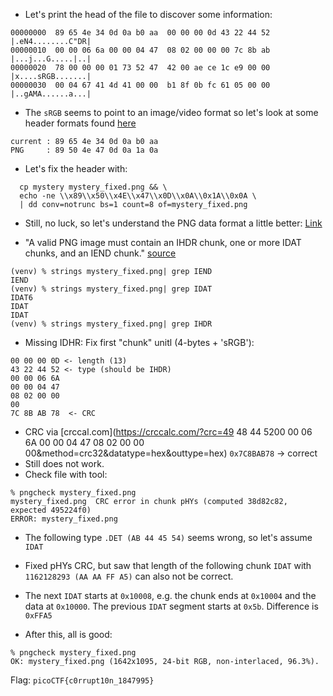 - Let's print the head of the file to discover some information:
```shell
00000000  89 65 4e 34 0d 0a b0 aa  00 00 00 0d 43 22 44 52  |.eN4........C"DR|
00000010  00 00 06 6a 00 00 04 47  08 02 00 00 00 7c 8b ab  |...j...G.....|..|
00000020  78 00 00 00 01 73 52 47  42 00 ae ce 1c e9 00 00  |x....sRGB.......|
00000030  00 04 67 41 4d 41 00 00  b1 8f 0b fc 61 05 00 00  |..gAMA......a...|
```
- The `sRGB` seems to point to an image/video format so let's look at
  some header formats found [here](https://en.wikipedia.org/wiki/List_of_file_signatures)
  
```shell
current : 89 65 4e 34 0d 0a b0 aa
PNG     : 89 50 4e 47 0d 0a 1a 0a
```
- Let's fix the header with:
```shell
  cp mystery mystery_fixed.png && \
  echo -ne \\x89\\x50\\x4E\\x47\\x0D\\x0A\\0x1A\\0x0A \
  | dd conv=notrunc bs=1 count=8 of=mystery_fixed.png
```
- Still, no luck, so let's understand the PNG data format a little better: 
  [Link](https://www.oreilly.com/library/view/png-the-definitive/9781565925427/17_chapter-08.html)

- "A valid PNG image must contain an IHDR chunk, one or more IDAT chunks, and an IEND chunk." 
  [source](http://www.libpng.org/pub/png/spec/1.1/PNG-Chunks.html)
  
```shell
(venv) % strings mystery_fixed.png| grep IEND
IEND
(venv) % strings mystery_fixed.png| grep IDAT
IDAT6
IDAT
IDAT
(venv) % strings mystery_fixed.png| grep IHDR
```
- Missing IDHR: Fix first "chunk" unitl (4-bytes + 'sRGB'):
```shell
00 00 00 0D <- length (13)
43 22 44 52 <- type (should be IHDR)
00 00 06 6A 
00 00 04 47 
08 02 00 00 
00 
7C 8B AB 78  <- CRC      
```
- CRC via [crccal.com](https://crccalc.com/?crc=49 48 44 5200 00 06 6A 00 00 04 47 08 02 00 00 00&method=crc32&datatype=hex&outtype=hex)
  `0x7C8BAB78` -> correct
- Still does not work.
- Check file with tool:
```shell
% pngcheck mystery_fixed.png
mystery_fixed.png  CRC error in chunk pHYs (computed 38d82c82, expected 495224f0)
ERROR: mystery_fixed.png
```
- The following type `.DET (AB 44 45 54)` seems wrong, so let's assume `IDAT` 
- Fixed pHYs CRC, but saw that length of the following chunk `IDAT` with `1162128293 (AA AA FF A5)`
can also not be correct.
  
- The next `IDAT` starts at `0x10008`, e.g. the chunk ends at `0x10004` and the
  data at `0x10000`. The previous `IDAT` segment starts at `0x5b`. Difference is `0xFFA5`

- After this, all is good:
```shell
% pngcheck mystery_fixed.png
OK: mystery_fixed.png (1642x1095, 24-bit RGB, non-interlaced, 96.3%).
```
Flag: `picoCTF{c0rrupt10n_1847995}`
